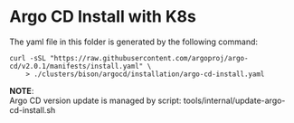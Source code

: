# Argo CD Install with K8s

The yaml file in this folder is generated by the following command:

    curl -sSL "https://raw.githubusercontent.com/argoproj/argo-cd/v2.0.1/manifests/install.yaml" \
        > ./clusters/bison/argocd/installation/argo-cd-install.yaml

**NOTE**:  
Argo CD version update is managed by script: tools/internal/update-argo-cd-install.sh
